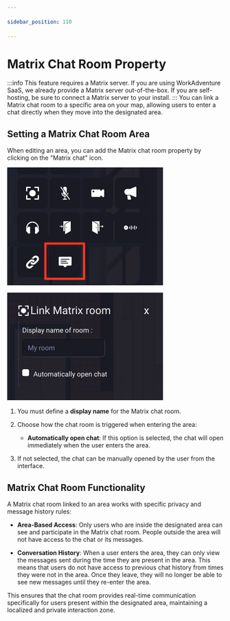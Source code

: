 ```yaml
---

sidebar_position: 110

---
```


# Matrix Chat Room Property
:::info
This feature requires a Matrix server. If you are using WorkAdventure SaaS, we already provide a Matrix server out-of-the-box. If you are self-hosting, be sure to connect a Matrix server to your install.
:::
You can link a Matrix chat room to a specific area on your map, allowing users to enter a chat directly when they move into the designated area.

## Setting a Matrix Chat Room Area

When editing an area, you can add the Matrix chat room property by clicking on the "Matrix chat" icon.

![Matrix Chat Icon](../../images/editor/matrix-chat-zone/matrix-chat-zone-1.png)

   ![Matrix Chat Room](../../images/editor/matrix-chat-zone/matrix-chat-zone-2.png)

1. You must define a **display name** for the Matrix chat room.
   
2. Choose how the chat room is triggered when entering the area:
   - **Automatically open chat**: If this option is selected, the chat will open immediately when the user enters the area.

3. If not selected, the chat can be manually opened by the user from the interface.


## Matrix Chat Room Functionality

A Matrix chat room linked to an area works with specific privacy and message history rules:

- **Area-Based Access**: Only users who are inside the designated area can see and participate in the Matrix chat room. People outside the area will not have access to the chat or its messages.
  
- **Conversation History**: When a user enters the area, they can only view the messages sent during the time they are present in the area. This means that users do not have access to previous chat history from times they were not in the area. Once they leave, they will no longer be able to see new messages until they re-enter the area.

This ensures that the chat room provides real-time communication specifically for users present within the designated area, maintaining a localized and private interaction zone.
